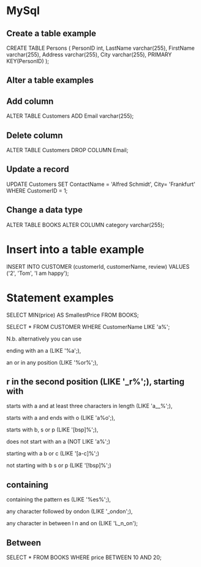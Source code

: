 MySql
======

Create a table example
-----------------------

CREATE TABLE Persons (
    PersonID int,
    LastName varchar(255),
    FirstName varchar(255),
    Address varchar(255),
    City varchar(255),
    PRIMARY KEY(PersonID)
);

Alter a table examples
-----------------------

Add column
-----------
ALTER TABLE Customers
ADD Email varchar(255);

Delete column
--------------
ALTER TABLE Customers
DROP COLUMN Email;

Update a record 
----------------

UPDATE Customers
SET ContactName = 'Alfred Schmidt', City= 'Frankfurt'
WHERE CustomerID = 1;

Change a data type
-----------------

ALTER TABLE BOOKS
ALTER COLUMN category varchar(255);

Insert into a table example
==========================

INSERT INTO CUSTOMER (customerId, customerName, review)
VALUES ('2', 'Tom', 'I am happy');

Statement examples
==========

SELECT MIN(price) AS SmallestPrice
FROM BOOKS;

SELECT * FROM CUSTOMER
WHERE CustomerName LIKE 'a%';

N.b. alternatively you can use 

ending with an a (LIKE '%a';), 

an or in any position (LIKE '%or%';), 

r in the second position (LIKE '_r%';), 
starting with 
-------------

starts with a and at least three characters in length (LIKE 'a__%';), 

starts with a and ends with o (LIKE 'a%o';), 

starts with b, s or p (LIKE '[bsp]%';),

does not start with an a (NOT LIKE 'a%';)

starting with a b or c (LIKE '[a-c]%';)

not starting with b s or p (LIKE '[!bsp]%';)

containing
----------

containing the pattern es (LIKE '%es%';),

any character followed by ondon (LIKE '_ondon';),

any character in between l n and on  (LIKE 'L_n_on');

Between
-------

SELECT * FROM BOOKS
WHERE price BETWEEN 10 AND 20;

